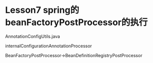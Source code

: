 # Lesson7 spring的beanFactoryPostProcessor的执行

AnnotationConfigUtils.java

internalConfigurationAnnotationProcessor

BeanFactoryPostProcessor->BeanDefinitionRegistryPostProcessor